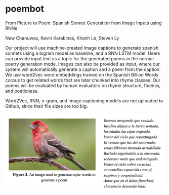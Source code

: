 # poembot
From Picture to Poem: Spanish Sonnet Generation from Image Inputs using RNNs

New Chanuwas, Kevin Karabinas, Khanh Le, Steven Ly

Our project will use machine-created image captions to generate spanish sonnets using a bigram model as baseline, and a RNN LSTM model. 
Users can provide input text as a topic for the generated poems in the normal poetry generation mode.
Images can also be provided as input, where our system will automatically generate a caption and a poem from the caption.
We use word2vec word embeddings trained on the Spanish Billion Words corpus to get related words that are later chunked into rhyme classes. 
Our poems will be evaluated by human evaluators
on rhyme structure, fluency, and poeticness.

Word2Vec, RNN, n-gram, and image captioning models are not uploaded to Github, since their file sizes are too big.

![poem example](bird_poem.png)
